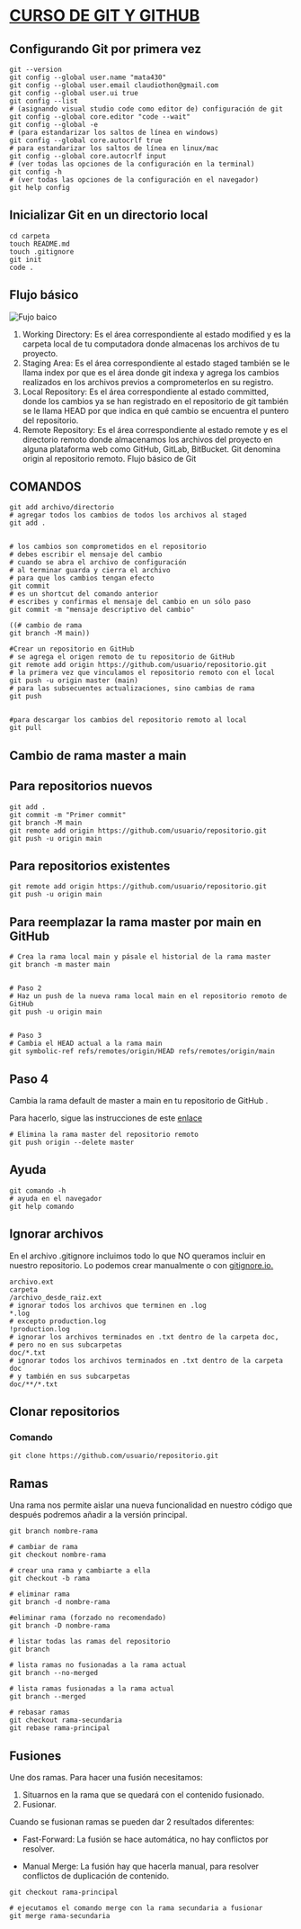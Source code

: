 # <ins> <p>CURSO DE GIT Y GITHUB</p></ins>

## Configurando Git por primera vez

```
git --version
git config --global user.name "mata430"
git config --global user.email claudiothon@gmail.com
git config --global user.ui true
git config --list
# (asignando visual studio code como editor de) configuración de git
git config --global core.editor "code --wait"
git config --global -e
# (para estandarizar los saltos de línea en windows)
git config --global core.autocrlf true
# para estandarizar los saltos de línea en linux/mac
git config --global core.autocrlf input
# (ver todas las opciones de la configuración en la terminal)
git config -h
# (ver todas las opciones de la configuración en el navegador)
git help config
```

## Inicializar Git en un directorio local


```mkdir carpeta
cd carpeta
touch README.md
touch .gitignore
git init
code .
```

## Flujo básico

![Fujo baico](https://jonmircha.com/img/blog/git-flow.png)

1. Working Directory: Es el área correspondiente al estado modified y es la carpeta local de tu computadora donde almacenas los archivos de tu proyecto.
2. Staging Area: Es el área correspondiente al estado staged también se le llama index por que es el área donde git indexa y agrega los cambios realizados en los archivos previos a comprometerlos en su registro.
3. Local Repository: Es el área correspondiente al estado committed, donde los cambios ya se han registrado en el repositorio de git también se le llama HEAD por que indica en qué cambio se encuentra el puntero del repositorio.
4. Remote Repository: Es el área correspondiente al estado remote y es el directorio remoto donde almacenamos los archivos del proyecto en alguna plataforma web como GitHub, GitLab, BitBucket. Git denomina origin al repositorio remoto.
Flujo básico de Git

## COMANDOS

```# agregar los cambios de un archivo al staged
git add archivo/directorio
# agregar todos los cambios de todos los archivos al staged
git add .


# los cambios son comprometidos en el repositorio
# debes escribir el mensaje del cambio
# cuando se abra el archivo de configuración
# al terminar guarda y cierra el archivo
# para que los cambios tengan efecto
git commit
# es un shortcut del comando anterior
# escribes y confirmas el mensaje del cambio en un sólo paso
git commit -m "mensaje descriptivo del cambio"

((# cambio de rama
git branch -M main))

#Crear un repositorio en GitHub
# se agrega el origen remoto de tu repositorio de GitHub
git remote add origin https://github.com/usuario/repositorio.git
# la primera vez que vinculamos el repositorio remoto con el local
git push -u origin master (main)
# para las subsecuentes actualizaciones, sino cambias de rama
git push


#para descargar los cambios del repositorio remoto al local
git pull
```

## Cambio de rama master a main

## Para repositorios nuevos

```git init
git add .
git commit -m "Primer commit"
git branch -M main
git remote add origin https://github.com/usuario/repositorio.git
git push -u origin main
```

## Para repositorios existentes

```git branch -M main
git remote add origin https://github.com/usuario/repositorio.git
git push -u origin main
```

## Para reemplazar la rama master por main en GitHub

```# Paso 1
# Crea la rama local main y pásale el historial de la rama master
git branch -m master main


# Paso 2
# Haz un push de la nueva rama local main en el repositorio remoto de GitHub
git push -u origin main


# Paso 3
# Cambia el HEAD actual a la rama main
git symbolic-ref refs/remotes/origin/HEAD refs/remotes/origin/main
```

## Paso 4

Cambia la rama default de master a main en tu repositorio de GitHub .

Para hacerlo, sigue las instrucciones de este [enlace](https://docs.github.com/en/repositories/configuring-branches-and-merges-in-your-repository/managing-branches-in-your-repository/changing-the-default-branch)

```# Paso 5
# Elimina la rama master del repositorio remoto
git push origin --delete master
```

## Ayuda

```# ayuda en la terminal
git comando -h
# ayuda en el navegador
git help comando
```

## Ignorar archivos

En el archivo .gitignore incluimos todo lo que NO queramos incluir en nuestro repositorio. Lo podemos crear manualmente o con [gitignore.io.](https://www.toptal.com/developers/gitignore)

```# esto es un comentario
archivo.ext
carpeta
/archivo_desde_raiz.ext
# ignorar todos los archivos que terminen en .log
*.log
# excepto production.log
!production.log
# ignorar los archivos terminados en .txt dentro de la carpeta doc,
# pero no en sus subcarpetas
doc/*.txt
# ignorar todos los archivos terminados en .txt dentro de la carpeta doc
# y también en sus subcarpetas
doc/**/*.txt
```

## Clonar repositorios

### Comando  

```
git clone https://github.com/usuario/repositorio.git
```

## Ramas

Una rama nos permite aislar una nueva funcionalidad en nuestro código que después podremos añadir a la versión principal.

```# crear rama
git branch nombre-rama

# cambiar de rama
git checkout nombre-rama

# crear una rama y cambiarte a ella
git checkout -b rama

# eliminar rama
git branch -d nombre-rama

#eliminar rama (forzado no recomendado)
git branch -D nombre-rama

# listar todas las ramas del repositorio
git branch

# lista ramas no fusionadas a la rama actual
git branch --no-merged

# lista ramas fusionadas a la rama actual
git branch --merged

# rebasar ramas
git checkout rama-secundaria
git rebase rama-principal
```

## Fusiones

Une dos ramas. Para hacer una fusión necesitamos:

  1. Situarnos en la rama que se quedará con el contenido fusionado.
  2. Fusionar.

Cuando se fusionan ramas se pueden dar 2 resultados diferentes:

  * Fast-Forward: La fusión se hace automática, no hay conflictos por resolver.

  * Manual Merge: La fusión hay que hacerla manual, para resolver conflictos de duplicación de contenido.

```# nos cambiamos a la rama principal que quedará de la fusión
git checkout rama-principal

# ejecutamos el comando merge con la rama secundaria a fusionar
git merge rama-secundaria
```